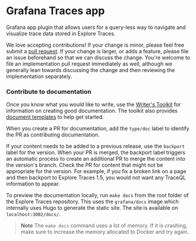 # Grafana Traces app

Grafana app plugin that allows users for a query-less way to navigate and visualize trace data stored in Explore Traces.

We love accepting contributions!
If your change is minor, please feel free submit
a [pull request](https://help.github.com/articles/about-pull-requests/).
If your change is larger, or adds a feature, please file an issue beforehand so
that we can discuss the change. You're welcome to file an implementation pull
request immediately as well, although we generally lean towards discussing the
change and then reviewing the implementation separately.

### Contribute to documentation

Once you know what you would like to write, use the [Writer's Toolkit](https://grafana.com/docs/writers-toolkit/writing-guide/contribute-documentation/) for information on creating good documentation.
The toolkit also provides [document templates](https://github.com/grafana/writers-toolkit/tree/main/docs/static/templates) to help get started.

When you create a PR for documentation, add the `type/doc` label to identify the PR as contributing documentation.

If your content needs to be added to a previous release, use the `backport` label for the version. When your PR is merged, the backport label triggers an automatic process to create an additional PR to merge the content into the version's branch. Check the PR for content that might not be appropriate for the version. For example, if you fix a broken link on a page and then backport to Explore Traces 1.5, you would not want any TraceQL information to appear.

To preview the documentation locally, run `make docs` from the root folder of the Explore Traces repository. This uses
the `grafana/docs` image which internally uses Hugo to generate the static site. The site is available on `localhost:3002/docs/`.

> **Note** The `make docs` command uses a lot of memory. If it is crashing, make sure to increase the memory allocated to Docker
> and try again.

